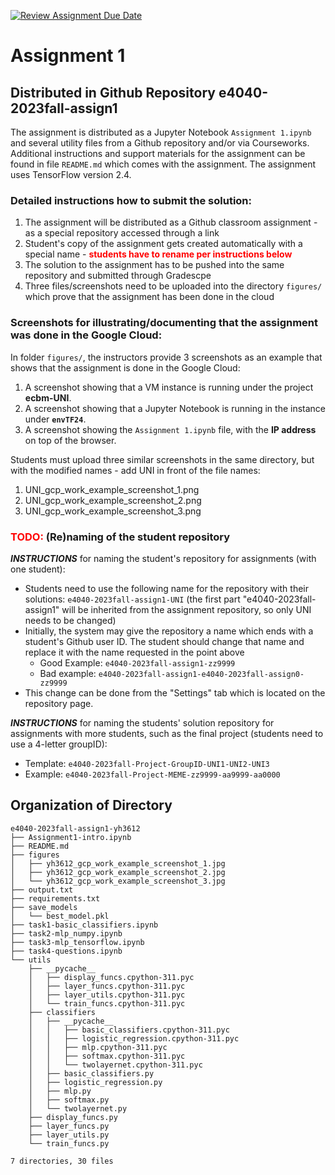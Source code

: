 [![Review Assignment Due Date](https://classroom.github.com/assets/deadline-readme-button-24ddc0f5d75046c5622901739e7c5dd533143b0c8e959d652212380cedb1ea36.svg)](https://classroom.github.com/a/rtXWQ2et)
# Assignment 1

## Distributed in Github Repository e4040-2023fall-assign1

The assignment is distributed as a Jupyter Notebook `Assignment 1.ipynb` and several utility files from a Github repository and/or via Courseworks. Additional instructions and support materials for the assignment can be found in file `README.md` which comes with the assignment. The assignment uses TensorFlow version 2.4.

### Detailed instructions how to submit the solution:

1. The assignment will be distributed as a Github classroom assignment - as a special repository accessed through a link
2. Student's copy of the assignment gets created automatically with a special name - <span style="color:red"><strong>students have to rename per instructions below</strong></span>
3. The solution to the assignment has to be pushed into the same repository and submitted through Gradescpe
4. Three files/screenshots need to be uploaded into the directory `figures/` which prove that the assignment has been done in the cloud

### Screenshots for illustrating/documenting that the assignment was done in the Google Cloud:

In folder `figures/`, the instructors provide 3 screenshots as an example that shows that the assignment is done in the Google Cloud:
1. A screenshot showing that a VM instance is running under the project **ecbm-UNI**.
2. A screenshot showing that a Jupyter Notebook is running in the instance under **`envTF24`**.
3. A screenshot showing the `Assignment 1.ipynb` file, with the **IP address** on top of the browser.

Students must upload three similar screenshots in the same directory, but with the modified names - add UNI in front of the file names:
1. UNI_gcp_work_example_screenshot_1.png
2. UNI_gcp_work_example_screenshot_2.png
3. UNI_gcp_work_example_screenshot_3.png

### <span style="color:red"><strong>TODO:</strong></span> (Re)naming of the student repository

***INSTRUCTIONS*** for naming the student's repository for assignments (with one student):
* Students need to use the following name for the repository with their solutions: `e4040-2023fall-assign1-UNI` (the first part "e4040-2023fall-assign1" will be inherited from the assignment repository, so only UNI needs to be changed) 
* Initially, the system may give the repository a name which ends with a student's Github user ID. The student should change that name and replace it with the name requested in the point above
  * Good Example: `e4040-2023fall-assign1-zz9999`
  * Bad example: `e4040-2023fall-assign1-e4040-2023fall-assign0-zz9999`
* This change can be done from the "Settings" tab which is located on the repository page.

***INSTRUCTIONS*** for naming the students' solution repository for assignments with more students, such as the final project (students need to use a 4-letter groupID):
* Template: `e4040-2023fall-Project-GroupID-UNI1-UNI2-UNI3`
* Example: `e4040-2023fall-Project-MEME-zz9999-aa9999-aa0000`

## Organization of Directory

```
e4040-2023fall-assign1-yh3612
├── Assignment1-intro.ipynb
├── README.md
├── figures
│   ├── yh3612_gcp_work_example_screenshot_1.jpg
│   ├── yh3612_gcp_work_example_screenshot_2.jpg
│   └── yh3612_gcp_work_example_screenshot_3.jpg
├── output.txt
├── requirements.txt
├── save_models
│   └── best_model.pkl
├── task1-basic_classifiers.ipynb
├── task2-mlp_numpy.ipynb
├── task3-mlp_tensorflow.ipynb
├── task4-questions.ipynb
└── utils
    ├── __pycache__
    │   ├── display_funcs.cpython-311.pyc
    │   ├── layer_funcs.cpython-311.pyc
    │   ├── layer_utils.cpython-311.pyc
    │   └── train_funcs.cpython-311.pyc
    ├── classifiers
    │   ├── __pycache__
    │   │   ├── basic_classifiers.cpython-311.pyc
    │   │   ├── logistic_regression.cpython-311.pyc
    │   │   ├── mlp.cpython-311.pyc
    │   │   ├── softmax.cpython-311.pyc
    │   │   └── twolayernet.cpython-311.pyc
    │   ├── basic_classifiers.py
    │   ├── logistic_regression.py
    │   ├── mlp.py
    │   ├── softmax.py
    │   └── twolayernet.py
    ├── display_funcs.py
    ├── layer_funcs.py
    ├── layer_utils.py
    └── train_funcs.py

7 directories, 30 files
```

